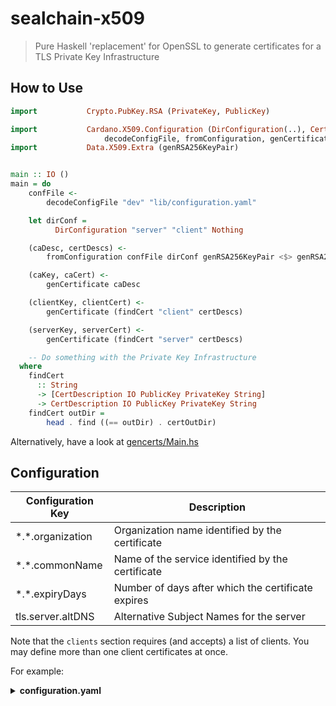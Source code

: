 # sealchain-x509

> Pure Haskell 'replacement' for OpenSSL to generate certificates for a TLS Private Key Infrastructure

## How to Use

```hs
import           Crypto.PubKey.RSA (PrivateKey, PublicKey)

import           Cardano.X509.Configuration (DirConfiguration(..), CertDescription(..),
                     decodeConfigFile, fromConfiguration, genCertificate)
import           Data.X509.Extra (genRSA256KeyPair)


main :: IO ()
main = do
    confFile <-
        decodeConfigFile "dev" "lib/configuration.yaml"

    let dirConf =
          DirConfiguration "server" "client" Nothing

    (caDesc, certDescs) <-
        fromConfiguration confFile dirConf genRSA256KeyPair <$> genRSA256KeyPair

    (caKey, caCert) <- 
        genCertificate caDesc

    (clientKey, clientCert) <-
        genCertificate (findCert "client" certDescs)

    (serverKey, serverCert) <-
        genCertificate (findCert "server" certDescs)

    -- Do something with the Private Key Infrastructure
  where
    findCert 
      :: String 
      -> [CertDescription IO PublicKey PrivateKey String]
      -> CertDescription IO PublicKey PrivateKey String
    findCert outDir =
        head . find ((== outDir) . certOutDir)
```

Alternatively, have a look at [gencerts/Main.hs](https://github.com/sealchain-project/sealchain/tools/src/gencerts/Main.hs)


## Configuration

| Configuration Key   | Description                                        |
| ------------------- | -------------                                      |
| \*.\*.organization  | Organization name identified by the certificate    |
| \*.\*.commonName    | Name of the service identified by the certificate  |
| \*.\*.expiryDays    | Number of days after which the certificate expires |
| tls.server.altDNS   | Alternative Subject Names for the server           |

Note that the `clients` section requires (and accepts) a list of clients. You may define more
than one client certificates at once.

For example:

<details>
<summary><strong>configuration.yaml</strong></summary>

```yaml
dev: 
  tls: 
    ca:
      organization: Input Output HK
      commonName: Cardano SL Self-Signed Root CA
      expiryDays: 3650

    server:
      organization: Input Output HK
      commonName: Cardano SL Server Node
      expiryDays: 365
      altDNS:
        - "localhost"
        - "localhost.localdomain"
        - "127.0.0.1"
        - "::1"

    clients:
      - organization: Input Output HK
        commonName: Daedalus Wallet
        expiryDays: 365
```
</details>
